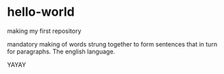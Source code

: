 # hello-world
making my first repository

mandatory making of words strung together to form sentences that in turn for paragraphs. The english language.

YAYAY
